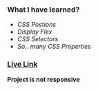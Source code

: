 ### **What I have learned?**
- *CSS Postions*
- *Display Flex*
- *CSS Selectors*
- *So..  many CSS Properties*

### [Live Link](https://live-class-project-13.vercel.app/)

**Project is not responsive**